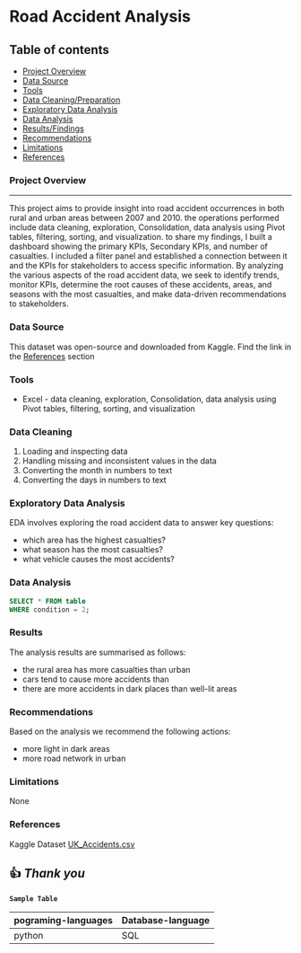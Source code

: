 # Road Accident Analysis

## Table of contents

- [Project Overview](#project-overview)
- [Data Source](#data-source)
- [Tools](#tools)
- [Data Cleaning/Preparation](#data-cleaning)
- [Exploratory Data Analysis](#exploratory-data-analysis)
- [Data Analysis](#data-analysis)
- [Results/Findings](#results)
- [Recommendations](#recommendations)
- [Limitations](#limitations)
- [References](#references)

### Project Overview
---
This project aims to provide insight into road accident occurrences in both rural and urban areas between 2007 and 2010. the operations performed include data cleaning, exploration, Consolidation, data analysis using Pivot tables, filtering, sorting, and visualization. to share my findings, I built a dashboard showing the primary KPIs, Secondary KPIs, and number of casualties. I included a filter panel and established a connection between it and the KPIs for stakeholders to access specific information. By analyzing the various aspects of the road accident data, we seek to identify trends, monitor KPIs, determine the root causes of these accidents, areas, and seasons with the most casualties, and make data-driven recommendations to stakeholders.

### Data Source
This dataset was open-source and downloaded from Kaggle. Find the link in the [References](#references) section

### Tools
- Excel - data cleaning, exploration, Consolidation, data analysis using Pivot tables, filtering, sorting, and visualization

### Data Cleaning
1. Loading and inspecting data
2. Handling missing and inconsistent values in the data
3. Converting the month in numbers to text
4. Converting the days in numbers to text

### Exploratory Data Analysis
EDA involves exploring the road accident data to answer key questions:
- which area has the highest casualties?
- what season has the most casualties?
- what vehicle causes the most accidents?

### Data Analysis
```SQL
SELECT * FROM table
WHERE condition = 2;
```

### Results
The analysis results are summarised as follows:
- the rural area has more casualties than urban
- cars tend to cause more accidents than
- there are more accidents in dark places than well-lit areas

### Recommendations
Based on the analysis we recommend the following actions:
- more light in dark areas
- more road network in urban

### Limitations
None

### References
Kaggle Dataset [UK_Accidents.csv](https://www.kaggle.com/datasets/devansodariya/road-accident-united-kingdom-uk-dataset/data)

## 👍 *Thank you*

**`Sample Table`**

|pograming-languages|Database-language|
|--------|---------|
|python|SQL|
